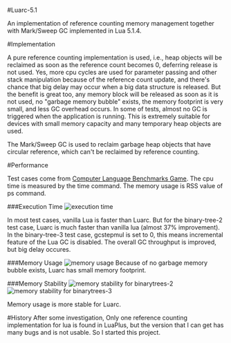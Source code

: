 #Luarc-5.1

An implementation of reference counting memory management together with
Mark/Sweep GC implemented in Lua 5.1.4.

#Implementation

A pure reference counting implementation is used, i.e., heap objects will
be reclaimed as soon as the reference count becomes 0, deferring release
is not used. Yes, more cpu cycles are used for parameter passing and 
other stack manipulation because of the reference count update, and there's
chance that big delay may occur when a big data structure is released. 
But the benefit is great too, any memory block will be released as soon as
it is not used, no "garbage memory bubble" exists, the memory footprint is
very small, and less GC overhead occurs. In some of tests, almost no GC is 
triggered when the application is running. This is extremely suitable for
devices with small memory capacity and many temporary heap objects are used.

The Mark/Sweep GC is used to reclaim garbage heap objects that have
circular reference, which can't be reclaimed by reference counting.

#Performance

Test cases come from [Computer Language Benchmarks Game](http://benchmarksgame.alioth.debian.org/play.php). 
The cpu time is measured by the time command. The memory usage is RSS value
of ps command.

###Execution Time
![execution time](https://raw.github.com/zenkj/luarc-5.1/master/doc/cpu.png)

In most test cases, vanilla Lua is faster than Luarc. But for the binary-tree-2
test case, Luarc is much faster than vanilla lua (almost 37% improvement).
In the binary-tree-3 test case, gcstepmul is set to 0, this means incremental
feature of the Lua GC is disabled. The overall GC throughput is improved, but
big delay occures.

###Memory Usage
![memory usage](https://raw.github.com/zenkj/luarc-5.1/master/doc/memory-usage.png)
Because of no garbage memory bubble exists, Luarc has small memory footprint.

###Memory Stability
![memory stability for binarytrees-2](https://raw.github.com/zenkj/luarc-5.1/master/doc/mem-binarytrees-2-arg16.png)
![memory stability for binarytrees-3](https://raw.github.com/zenkj/luarc-5.1/master/doc/mem-binarytrees-3-arg16.png)

Memory usage is more stable for Luarc.

#History
After some investigation, Only one reference counting implementation for lua
is found in LuaPlus, but the version that I can get has many bugs and is not usable.
So I started this project.
